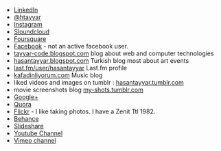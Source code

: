 - [<span class="fa fa-linkedin" style="color:#4875B4"></span> LinkedIn][linkedin]
- [<span class="fa fa-twitter" style="color:#33CCFF"></span> @htayyar][twitter]
- [<span class="fa fa-instagram" style="color:#517fa4"></span> Instagram][instagram]
- <span class="fa fa-soundcloud" style="color:#ff3a00"></span> [Sloundcloud][s]
- [<span class="fa fa-foursquare" style="color:#0072b1"></span> Foursquare][fq]
- [<span class="fa fa-facebook" style="color:#3B5998"></span> Facebook][face] - not an active facebook user.
- [tayyar-code.blogspot.com][blog1] blog about web and computer technologies
- [hasantayyar.blogspot.com][blog2] Turkish blog most about art events  
- [last.fm/user/hasantayyar](http://last.fm/user/hasantayyar) Last.fm profile
- [kafadinliyorum.com][music-blog] Music blog
- liked videos and images on tumblr : [hasantayyar.tumblr.com][tumblr1] 
- movie screenshots blog [my-shots.tumblr.com][tumblr2]
- [<span class="fa fa-google-plus" style="color:#C63D2D"></span>  Google+][plus]
- [Quora][quora]
- [<span class="fa fa-flickr" style="color:#FE0883"></span> Flickr][flickr] - I like taking photos.  I have a Zenit Ttl 1982.
- [Behance][behance] 
- [Slideshare][slideshare] 
- <span class="fa fa-youtube" style="color:#FF3333"></span> [Youtube Channel][yt]
- <span class="fa fa-vimeo-square" style="color:#86B32D"></span>  [Vimeo channel][vimeo]

[s]: https://soundcloud.com/hasantayyar
[vimeo]: http://www.vimeo.com/hasantayyar
[yt]: http://www.youtube.com/hasantayyar
[face]: http://www.facebook.com/profile.php?id=585582134
[twitter]: http://twitter.com/htayyar
[linkedin]: http://www.linkedin.com/in/hasantayyar
[blog1]: http://tayyar-code.blogspot.com
[blog2]: http://hasantayyar.blogspot.com
[music-blog]: http://kafadinliyorum.com
[tumblr1]: http://hasantayyar.tumblr.com
[tumblr2]: http://my-shots.tumblr.com
[plus]: http://google.com/+HasanTayyarBESIK/
[quora]: http://www.quora.com/hasan-tayyar-be%c5%9fik
[slideshare]: http://www.slideshare.net/hasantayyar
[flickr]: http://www.flickr.com/people/hasantayyar/
[behance]: https://www.behance.net/hasantayyar
[fq]: https://foursquare.com/htayyar
[instagram]: http://instagram.com/tayyarsah
